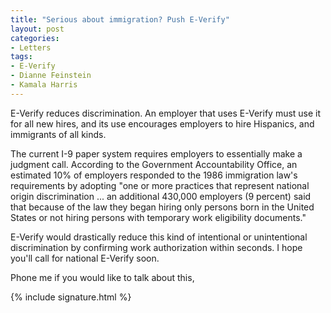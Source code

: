 ```yaml
---
title: "Serious about immigration? Push E-Verify"
layout: post
categories:
- Letters
tags:
- E-Verify
- Dianne Feinstein
- Kamala Harris
---
```


E-Verify reduces discrimination. An employer that uses E-Verify must use it for all new hires, and its use encourages employers to hire Hispanics, and immigrants of all kinds.

The current I-9 paper system requires employers to essentially make a judgment call. According to the Government Accountability Office, an estimated 10% of employers responded to the 1986 immigration law's requirements by adopting "one or more practices that represent national origin discrimination ... an additional 430,000 employers (9 percent) said that because of the law they began hiring only persons born in the United States or not hiring persons with temporary work eligibility documents."

E-Verify would drastically reduce this kind of intentional or unintentional discrimination by confirming work authorization within seconds. I hope you'll call for national E-Verify soon.

Phone me if you would like to talk about this,

{% include signature.html %}
